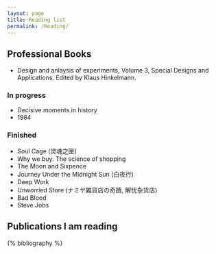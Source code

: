 ```yaml
---
layout: page
title: Reading list
permalink: /Reading/
---
```


## Professional Books

* Design and anlaysis of experiments, Volume 3, Special Designs and Applications. Edited by Klaus Hinkelmann.

### In progress
* Decisive moments in history
* 1984

### Finished
* Soul Cage (灵魂之匣)
* Why we buy. The science of shopping
* The Moon and Sixpence
* Journey Under the Midnight Sun (白夜行)
* Deep Work
* Unworried Store (ナミヤ雑貨店の奇蹟, 解忧杂货店)
* Bad Blood
* Steve Jobs

## Publications I am reading

{% bibliography %}
